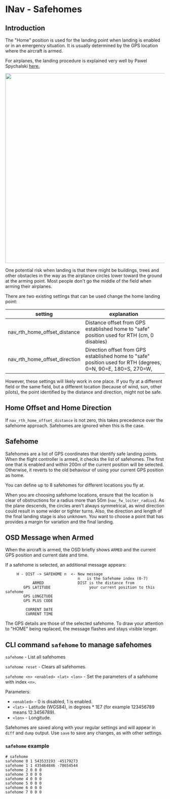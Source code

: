# INav - Safehomes

## Introduction

The "Home" position is used for the landing point when landing is enabled or in an emergency situation.  It is usually determined by the GPS location where the aircraft is armed. 

For airplanes, the landing procedure is explained very well by Pawel Spychalski [here.](https://quadmeup.com/inav-1-8-automated-landing-for-fixed-wings/)

<img src="https://quadmeup.com/wp-content/uploads/2017/06/fixed-wing-landing-1024x683.png" width="600">

One potential risk when landing is that there might be buildings, trees and other obstacles in the way as the airplance circles lower toward the ground at the arming point.  Most people don't go the middle of the field when arming their airplanes.

There are two existing settings that can be used change the home landing point:

setting | explanation
------- | -----------
nav_rth_home_offset_distance  | Distance offset from GPS established home to "safe" position used for RTH (cm, 0 disables)
nav_rth_home_offset_direction | Direction offset from GPS established home to "safe" position used for RTH (degrees, 0=N, 90=E, 180=S, 270=W, 

However, these settings will likely work in one place.  If you fly at a different field or the same field, but a different location (because of wind, sun, other pilots), the point identified by the distance and direction, might not be safe.

## Home Offset and Home Direction

If `nav_rth_home_offset_distance` is not zero, this takes precedence over the safehome approach.  Safehomes are ignored when this is the case.

## Safehome

Safehomes are a list of GPS coordinates that identify safe landing points.  When the flight controller is armed, it checks the list of safehomes.  The first one that is enabled and within 200m of the current position will be selected.  Otherwise, it reverts to the old behaviour of using your current GPS position as home.  

You can define up to 8 safehomes for different locations you fly at.

When you are choosing safehome locations, ensure that the location is clear of obstructions for a radius more than 50m (`nav_fw_loiter_radius`).  As the plane descends, the circles aren't always symmetrical, as wind direction could result in some wider or tighter turns.  Also, the direction and length of the final landing stage is also unknown.  You want to choose a point that has provides a margin for variation and the final landing.

## OSD Message when Armed

When the aircraft is armed, the OSD briefly shows `ARMED` and the current GPS position and current date and time.

If a safehome is selected, an additional message appears:
```
     H - DIST -> SAFEHOME n  <- New message
                                n   is the Safehome index (0-7)
            ARMED               DIST is the distance from   
        GPS LATITUDE                 your current position to this safehome
        GPS LONGITUDE
        GPS PLUS CODE
        
         CURRENT DATE
         CURRENT TIME
```
The GPS details are those of the selected safehome.
To draw your attention to "HOME" being replaced, the message flashes and stays visible longer.

## CLI command `safehome` to manage safehomes

`safehome` - List all safehomes

`safehome reset` - Clears all safehomes.

`safehome <n> <enabled> <lat> <lon>` - Set the parameters of a safehome with index `<n>`.

Parameters:

  * `<enabled>` - 0 is disabled, 1 is enabled.
  * `<lat>` - Latitude (WGS84), in degrees * 1E7 (for example 123456789 means 12.3456789).
  * `<lon>` - Longitude.

Safehomes are saved along with your regular settings and will appear in `diff` and `dump` output.  Use `save` to save any changes, as with other settings.

### `safehome` example

```
# safehome
safehome 0 1 543533193 -45179273
safehome 1 1 435464846 -78654544
safehome 2 0 0 0 
safehome 3 0 0 0 
safehome 4 0 0 0 
safehome 5 0 0 0 
safehome 6 0 0 0 
safehome 7 0 0 0 

```

